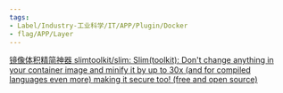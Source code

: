 ```yaml
---
tags:
- Label/Industry-工业科学/IT/APP/Plugin/Docker
- flag/APP/Layer
---
```


[镜像体积精简神器 slimtoolkit/slim: Slim(toolkit): Don't change anything in your container image and minify it by up to 30x (and for compiled languages even more) making it secure too! (free and open source)](https://github.com/slimtoolkit/slim)
